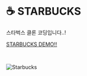 # ☕ STARBUCKS

스타벅스 클론 코딩입니다..! 

[STARBUCKS DEMO!!](https://deft-sawine-cac56e.netlify.app/)

<br/>

![Starbucks](https://user-images.githubusercontent.com/71690561/166416335-ed958554-bffc-44a7-a3d6-1dabb224c05e.png)